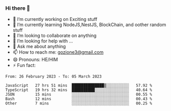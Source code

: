 ### Hi there 👋

<!--
**charlieScript/charlieScript** is a ✨ _special_ ✨ repository because its `README.md` (this file) appears on your GitHub profile.

Here are some ideas to get you started: -->

- 🔭 I’m currently working on Exciting stuff
- 🌱 I’m currently learning NodeJS,NestJS, BlockChain, and oother random stuff
- 👯 I’m looking to collaborate on anything
- 🤔 I’m looking for help with ...
- 💬 Ask me about anything
- 📫 How to reach me: gozione3@gmail.com
- 😄 Pronouns: HE/HIM
- ⚡ Fun fact: 
<!--START_SECTION:waka-->

```text
From: 26 February 2023 - To: 05 March 2023

JavaScript   27 hrs 51 mins  ██████████████▒░░░░░░░░░░   57.92 %
TypeScript   19 hrs 32 mins  ██████████░░░░░░░░░░░░░░░   40.64 %
JSON         15 mins         ░░░░░░░░░░░░░░░░░░░░░░░░░   00.55 %
Bash         12 mins         ░░░░░░░░░░░░░░░░░░░░░░░░░   00.43 %
Other        7 mins          ░░░░░░░░░░░░░░░░░░░░░░░░░   00.25 %
```

<!--END_SECTION:waka-->
